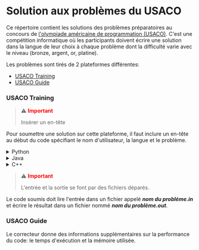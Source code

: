 # Solution aux problèmes du USACO

Ce répertoire contient les solutions des problèmes préparatoires au concours de [l'olympiade américaine de programmation (USACO)](https://www.usaco.org/). C'est une compétition informatique où les participants doivent écrire une solution dans la langue de leur choix à chaque problème dont la difficulté varie avec le niveau (bronze, argent, or, platine).

Les problèmes sont tirés de 2 plateformes différentes:
- [USACO Training](https://train.usaco.org/)
- [USACO Guide](https://usaco.guide/)

### USACO Training

> :warning: <span style="color:red"> **Important** </span>
>
> Insérer un en-tête

Pour soumettre une solution sur cette plateforme, il faut inclure un en-tête au début du code spécifiant le nom d'utilisateur, la langue et le problème.

<details>
<summary> Python </summary>

```python
"""
ID: nom d'utilisateur
LANG: PYTHON3
TASK: nom du problème
"""
```

</details>

<details>
<summary> Java </summary>

```java
/*
ID: nom d'utilisateur
LANG: JAVA
TASK: nom du problème
*/
```

</details>

<details>
<summary> C++ </summary>

```cpp
/*
ID: nom d'utilisateur
LANG: C++
TASK: nom du problème
*/
```

</details>

> :warning: <span style="color:red"> **Important** </span>
>
> L'entrée et la sortie se font par des fichiers déparés.

Le code soumis doit lire l'entrée dans un fichier appelé ***nom du problème.in*** et écrire le résultat dans un fichier nommé ***nom du problème.out***.

### USACO Guide

Le correcteur donne des informations supplémentaires sur la performance du code: le temps d'exécution et la mémoire utilisée.
